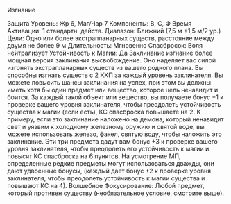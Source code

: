 
Изгнание

Защита
Уровень: Жр 6, Маг/Чар 7
Компоненты: В, С, Ф
Время Активации: 1 стандартн. действ.
Диапазон: Ближний (7,5 м +1,5 м/2 ур.)
Цели: Одно или более экстрапланарных
существ, расстояние между двумя не
более 9 м
Длительность: Мгновенно
Спасбросок: Воля нейтрализует
Устойчивость к Магии: Да
Заклинание изгнание более мощная версия заклинания высвобождение. Оно
наделяет вас силой изгонять экстрапланарных существ из вашего родного
плана. Вы способны изгнать существ с
2 КХП за каждый уровень заклинателя.
Вы можете повысить шансы заклинания
на успех, при этом вы должны иметь
хотя бы один предмет или вещество,
которое цель ненавидит и боится. За
каждый такой объект или вещество, вы
получаете бонус +1 к проверке вашего
уровня заклинателя, чтобы преодолеть
устойчивость существа к магии (если
есть), КС спасброска повышаете на 2. К
примеру, если это заклинание наложено на демона, который ненавидит свет и
уязвим к холодному железному оружию
и святой воде, вы можете использовать
железо, факел, святую воду, чтобы наложить это заклинание. Эти три предмета
дадут вам бонус +3 к проверке вашего
уровня заклинателя, чтобы преодолеть
его устойчивость к магии и повысят КС
спасброска на 6 пунктов.
На усмотрение МП, определенные
редкие предметы могут использоваться дважды, они дают удвоенные бонусы, (каждый дает бонус +2 к проверке
уровня заклинателя, чтобы преодолеть
устойчивость к магии существа и повышают КС на 4).
Волшебное Фокусирование: Любой
предмет, который противен существу
(необязательное условие, смотрите
выше).